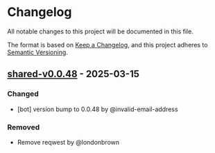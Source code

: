 # Changelog

All notable changes to this project will be documented in this file.

The format is based on [Keep a Changelog](https://keepachangelog.com/en/1.0.0/),
and this project adheres to [Semantic Versioning](https://semver.org/spec/v2.0.0.html).

## [shared-v0.0.48] - 2025-03-15

### Changed
- [bot] version bump to 0.0.48 by @invalid-email-address

### Removed
- Remove reqwest by @londonbrown

[shared-v0.0.48]: https://github.com/londonbrown/blog-lambdas/compare/shared-v0.0.47..shared-v0.0.48

<!-- generated by git-cliff -->
